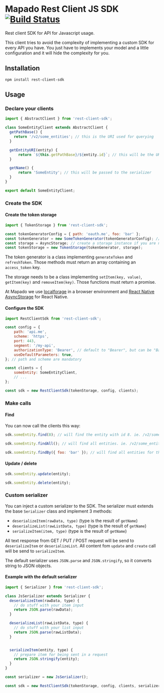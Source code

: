 Mapado Rest Client JS SDK [![Build Status](https://travis-ci.org/mapado/rest-client-js-sdk.svg?branch=master)](https://travis-ci.org/mapado/rest-client-js-sdk)
=================

Rest client SDK for API for Javascript usage.

This client tries to avoid the complexity of implementing a custom SDK for every API you have. You just have to implements your model and a little configuration and it will hide the complexity for you.

## Installation
`npm install rest-client-sdk`

## Usage

### Declare your clients
```js
import { AbstractClient } from 'rest-client-sdk';

class SomeEntityClient extends AbstractClient {
  getPathBase() {
    return '/v2/some_entities'; // this is the URI used for querying
  }

  getEntityURI(entity) {
      return `${this.getPathBase}/${entity.id}`; // this will be the URI used by update / delete script
  }

  getName() {
      return 'SomeEntity'; // this will be passed to the serializer
  }
}

export default SomeEntityClient;
```

### Create the SDK
#### Create the token storage
```js
import { TokenStorage } from 'rest-client-sdk';

const tokenGeneratorConfig = { path: 'oauth.me', foo: 'bar' };
const tokenGenerator = new SomeTokenGenerator(tokenGeneratorConfig); // Some token generators are defined in `src/TokenGenerator/`
const storage = AsyncStorage; // create a storage instance if you are not on RN. In browser and node, localforage works fine
const tokenStorage = new TokenStorage(tokenGenerator, storage);
```
The token generator is a class implementing `generateToken` and `refreshToken`. 
Those methods must return an array containing an `access_token` key.

The storage needs to be a class implementing `setItem(key, value)`, `getItem(key)` and `removeItem(key)`. Those functions must return a promise.

At Mapado we use [localforage](http://mozilla.github.io/localForage/) in a browser environment and [React Native AsyncStorage](https://facebook.github.io/react-native/docs/asyncstorage.html) for React Native.

#### Configure the SDK
```js
import RestClientSdk from 'rest-client-sdk';

const config = {
    path: 'api.me',
    scheme: 'https',
    port: 443,
    segment: '/my-api',
    authorizationType: 'Bearer', // default to "Bearer", but can be "Basic" or anything
    useDefaultParameters: true,
}; // path and scheme are mandatory

const clients = {
    someEntity: SomeEntityClient,
    // ...
};

const sdk = new RestClientSdk(tokenStorage, config, clients);
```

### Make calls
#### Find
You can now call the clients this way: 
```js
sdk.someEntity.find(8); // will find the entity with id 8. ie. /v2/some_entities/8

sdk.someEntity.findAll(); // will find all entities. ie. /v2/some_entities

sdk.someEntity.findBy({ foo: 'bar' }); // will find all entities for the request: /v2/some_entities?foo=bar
```

#### Update / delete
```js
sdk.someEntity.update(entity);

sdk.someEntity.delete(entity);
```

### Custom serializer
You can inject a custom serializer to the SDK.
The serializer must extends the base `Serializer` class and implement 3 methods:
  * `deserializeItem(rawData, type)` (type is the result of `getName`)
  * `deserializeList(rawListData, type)` (type is the result of `getName`)
  * `serializeItem(item, type)` (type is the result of `getName`)

All text response from GET / PUT / POST request will be send to `deserializeItem` or `deserializeList`.
All content fom `update` and `create` call will be send to `serializeItem`.

The default serializer uses `JSON.parse` and `JSON.stringify`, so it converts string to JSON objects.

#### Example with the default serializer
```js
import { Serializer } from 'rest-client-sdk';

class JsSerializer extends Serializer {
  deserializeItem(rawData, type) {
    // do stuff with your item input
    return JSON.parse(rawData);
  }

  deserializeList(rawListData, type) {
    // do stuff with your list input
    return JSON.parse(rawListData);
  }


  serializeItem(entity, type) {
    // prepare item for being sent in a request
    return JSON.stringify(entity);
  }
}

const serializer = new JsSerializer();

const sdk = new RestClientSdk(tokenStorage, config, clients, serializer);
```
